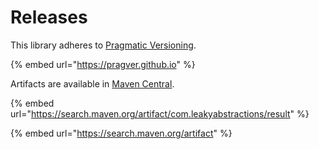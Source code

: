 # Releases



This library adheres to [Pragmatic Versioning](https://pragver.github.io/).

{% embed url="https://pragver.github.io" %}

Artifacts are available in [Maven Central](https://search.maven.org/artifact/com.leakyabstractions/result).

{% embed url="https://search.maven.org/artifact/com.leakyabstractions/result" %}

{% embed url="https://search.maven.org/artifact" %}

### &#x20;<a href="#javadoc" id="javadoc"></a>
